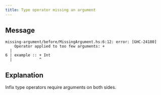 ```yaml
---
title: Type operator missing an argument
---
```

## Message
```
missing-argument/before/MissingArgument.hs:6:12: error: [GHC-24180]
    Operator applied to too few arguments: +
  |
6 | example :: + Int
  |            ^
```

## Explanation

Infix type operators require arguments on both sides.
